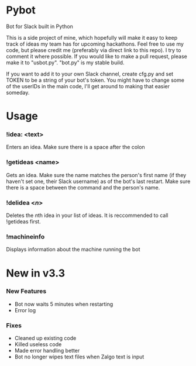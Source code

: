# Pybot
Bot for Slack built in Python

This is a side project of mine, which hopefully will make it easy to keep track of ideas my team has for upcoming hackathons.
Feel free to use my code, but please credit me (preferably via direct link to this repo). I try to comment it where possible.
If you would like to make a pull request, please make it to "usbot.py". "bot.py" is my stable build.

If you want to add it to your own Slack channel, create cfg.py and set TOKEN to be a string of your bot's token. You might have to change some of the userIDs in the main code, I'll get around to making that easier someday.

# Usage

### !idea: \<text\>

Enters an idea. Make sure there is a space after the colon


### !getideas \<name\>

Gets an idea. Make sure the name matches the person's first name (if they haven't set one, their Slack username) as of the bot's last restart.
Make sure there is a space between the command and the person's name.


### !delidea \<*n*\>

Deletes the *n*th idea in your list of ideas. It is reccommended to call !getideas first.

### !machineinfo

Displays information about the machine running the bot

# New in v3.3

### New Features
* Bot now waits 5 minutes when restarting
* Error log

### Fixes
* Cleaned up existing code
* Killed useless code
* Made error handling better
* Bot no longer wipes text files when Zalgo text is input